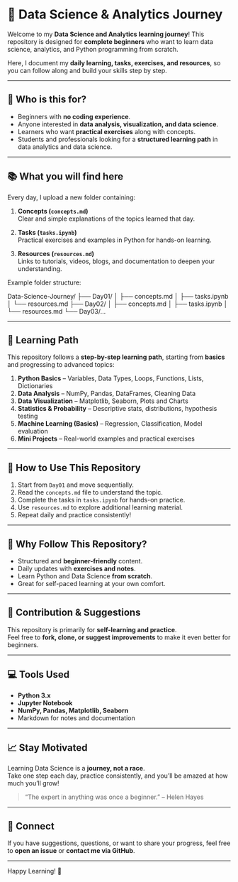 # 🌟 Data Science & Analytics Journey

Welcome to my **Data Science and Analytics learning journey**! This repository is designed for **complete beginners** who want to learn data science, analytics, and Python programming from scratch.  

Here, I document my **daily learning, tasks, exercises, and resources**, so you can follow along and build your skills step by step.  

---

## 🎯 Who is this for?
- Beginners with **no coding experience**.
- Anyone interested in **data analysis, visualization, and data science**.
- Learners who want **practical exercises** along with concepts.
- Students and professionals looking for a **structured learning path** in data analytics and data science.

---

## 📚 What you will find here
Every day, I upload a new folder containing:  

1. **Concepts (`concepts.md`)**  
   Clear and simple explanations of the topics learned that day.  

2. **Tasks (`tasks.ipynb`)**  
   Practical exercises and examples in Python for hands-on learning.  

3. **Resources (`resources.md`)**  
   Links to tutorials, videos, blogs, and documentation to deepen your understanding.  

Example folder structure:

Data-Science-Journey/
├── Day01/
│ ├── concepts.md
│ ├── tasks.ipynb
│ └── resources.md
├── Day02/
│ ├── concepts.md
│ ├── tasks.ipynb
│ └── resources.md
└── Day03/...


---

## 🚀 Learning Path
This repository follows a **step-by-step learning path**, starting from **basics** and progressing to advanced topics:  

1. **Python Basics** – Variables, Data Types, Loops, Functions, Lists, Dictionaries  
2. **Data Analysis** – NumPy, Pandas, DataFrames, Cleaning Data  
3. **Data Visualization** – Matplotlib, Seaborn, Plots and Charts  
4. **Statistics & Probability** – Descriptive stats, distributions, hypothesis testing  
5. **Machine Learning (Basics)** – Regression, Classification, Model evaluation  
6. **Mini Projects** – Real-world examples and practical exercises  

---

## 📝 How to Use This Repository
1. Start from `Day01` and move sequentially.  
2. Read the `concepts.md` file to understand the topic.  
3. Complete the tasks in `tasks.ipynb` for hands-on practice.  
4. Use `resources.md` to explore additional learning material.  
5. Repeat daily and practice consistently!  

---

## 🌟 Why Follow This Repository?
- Structured and **beginner-friendly** content.  
- Daily updates with **exercises and notes**.  
- Learn Python and Data Science **from scratch**.  
- Great for self-paced learning at your own comfort.  

---

## 📌 Contribution & Suggestions
This repository is primarily for **self-learning and practice**.  
Feel free to **fork, clone, or suggest improvements** to make it even better for beginners.  

---

## 💻 Tools Used
- **Python 3.x**  
- **Jupyter Notebook**  
- **NumPy, Pandas, Matplotlib, Seaborn**  
- Markdown for notes and documentation  

---

## 📈 Stay Motivated
Learning Data Science is a **journey, not a race**.  
Take one step each day, practice consistently, and you’ll be amazed at how much you’ll grow!  

> “The expert in anything was once a beginner.” – Helen Hayes

---

## 🔗 Connect
If you have suggestions, questions, or want to share your progress, feel free to **open an issue** or **contact me via GitHub**.  

---

Happy Learning! 🎉  
